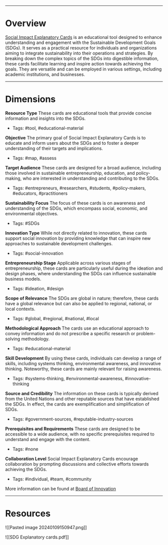 ____
# Overview
[Social Impact Explanatory Cards](https://miro.com/app/board/uXjVOxE7F2g=/) is an educational tool designed to enhance understanding and engagement with the Sustainable Development Goals (SDGs). It serves as a practical resource for individuals and organizations aiming to integrate sustainability into their operations and strategies. By breaking down the complex topics of the SDGs into digestible information, these cards facilitate learning and inspire action towards achieving the goals. They are versatile and can be employed in various settings, including academic institutions, and businesses.

_______
# Dimensions

**Resource Type**
These cards are educational tools that provide concise information and insights into the SDGs.
- Tags: #tool, #educational-material

**Objective**
The primary goal of Social Impact Explanatory Cards is to educate and inform users about the SDGs and to foster a deeper understanding of their targets and implications.
- Tags: #map, #assess

**Target Audience**
These cards are designed for a broad audience, including those involved in sustainable entrepreneurship, education, and policy-making, who are interested in understanding and contributing to the SDGs.
- Tags: #entrepreneurs, #researchers, #students, #policy-makers, #educators, #practitioners

**Sustainability Focus**
The focus of these cards is on awareness and understanding of the SDGs, which encompass social, economic, and environmental objectives.
- Tags:  #SDGs

**Innovation Type**
While not directly related to innovation, these cards support social innovation by providing knowledge that can inspire new approaches to sustainable development challenges.
- Tags: #social-innovation

**Entrepreneurship Stage**
Applicable across various stages of entrepreneurship, these cards are particularly useful during the ideation and design phases, where understanding the SDGs can influence sustainable business models.
- Tags: #ideation, #design

**Scope of Relevance**
The SDGs are global in nature; therefore, these cards have a global relevance but can also be applied to regional, national, or local contexts.
- Tags: #global, #regional, #national, #local

**Methodological Approach**
The cards use an educational approach to convey information and do not prescribe a specific research or problem-solving methodology.
- Tags: #educational-material

**Skill Development**
By using these cards, individuals can develop a range of skills, including systems thinking, environmental awareness, and innovative thinking. Noteworthy, these cards are mainly relevant for raising awareness.
- Tags: #systems-thinking, #environmental-awareness, #innovative-thinking

**Source and Credibility**
The information on these cards is typically derived from the United Nations and other reputable sources that have established the SDGs. In effect, the cards are exemplification and simplification of SDGs.
- Tags: #government-sources, #reputable-industry-sources

**Prerequisites and Requirements**
These cards are designed to be accessible to a wide audience, with no specific prerequisites required to understand and engage with the content.
- Tags: #none

**Collaboration Level**
Social Impact Explanatory Cards encourage collaboration by prompting discussions and collective efforts towards achieving the SDGs.
- Tags: #individual, #team, #community

More information can be found at [Board of Innovation](https://www.boardofinnovation.com/tools/social-impact-explanatory-cards/)

___
# Resources

![[Pasted image 20240109150947.png]]

![[SDG Explanatory cards.pdf]]